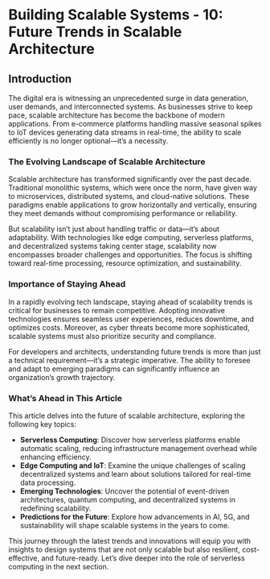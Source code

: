 # Building Scalable Systems - 10: Future Trends in Scalable Architecture

## Introduction

The digital era is witnessing an unprecedented surge in data generation, user demands, and interconnected systems. As businesses strive to keep pace, scalable architecture has become the backbone of modern applications. From e-commerce platforms handling massive seasonal spikes to IoT devices generating data streams in real-time, the ability to scale efficiently is no longer optional—it’s a necessity.

### The Evolving Landscape of Scalable Architecture

Scalable architecture has transformed significantly over the past decade. Traditional monolithic systems, which were once the norm, have given way to microservices, distributed systems, and cloud-native solutions. These paradigms enable applications to grow horizontally and vertically, ensuring they meet demands without compromising performance or reliability.

But scalability isn’t just about handling traffic or data—it’s about adaptability. With technologies like edge computing, serverless platforms, and decentralized systems taking center stage, scalability now encompasses broader challenges and opportunities. The focus is shifting toward real-time processing, resource optimization, and sustainability.

### Importance of Staying Ahead

In a rapidly evolving tech landscape, staying ahead of scalability trends is critical for businesses to remain competitive. Adopting innovative technologies ensures seamless user experiences, reduces downtime, and optimizes costs. Moreover, as cyber threats become more sophisticated, scalable systems must also prioritize security and compliance.

For developers and architects, understanding future trends is more than just a technical requirement—it’s a strategic imperative. The ability to foresee and adapt to emerging paradigms can significantly influence an organization’s growth trajectory.

### What’s Ahead in This Article

This article delves into the future of scalable architecture, exploring the following key topics:

- **Serverless Computing**: Discover how serverless platforms enable automatic scaling, reducing infrastructure management overhead while enhancing efficiency.
- **Edge Computing and IoT**: Examine the unique challenges of scaling decentralized systems and learn about solutions tailored for real-time data processing.
- **Emerging Technologies**: Uncover the potential of event-driven architectures, quantum computing, and decentralized systems in redefining scalability.
- **Predictions for the Future**: Explore how advancements in AI, 5G, and sustainability will shape scalable systems in the years to come.

This journey through the latest trends and innovations will equip you with insights to design systems that are not only scalable but also resilient, cost-effective, and future-ready. Let’s dive deeper into the role of serverless computing in the next section.
